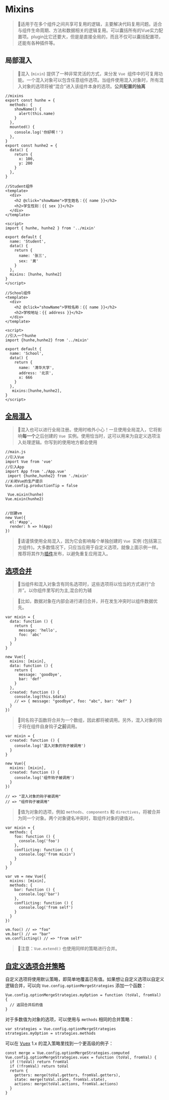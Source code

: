 # Mixins

<!-- ## 目录

- [Mixins](#mixins)
  - [目录](#目录)
  - [局部混入](#局部混入)
  - [全局混入](#全局混入)
  - [选项合并](#选项合并)
  - [自定义选项合并策略](#自定义选项合并策略) -->

> 📌适用于在多个组件之间共享可复用的逻辑，主要解决代码复用问题。适合与组件生命周期、方法和数据相关的逻辑复用。可以囊括所有的Vue实力配置项。plugin比它还要大，但是是直接全局的，而且不仅可以囊括配置项，还能有各种插件等。

## 局部混入

> 📌混入 (`mixin`) 提供了一种非常灵活的方式，来分发 `Vue `组件中的可复用功能。一个混入对象可以包含任意组件选项。当组件使用混入对象时，所有混入对象的选项将被“混合”进入该组件本身的选项。**公共配置的抽离**

```vue
//mixins
export const hunhe = {
  methods: {
    showName() {
      alert(this.name)
    }
  },
  mounted() {
    console.log('你好啊！')
  },
}
export const hunhe2 = {
  data() {
    return {
      x: 100,
      y: 200
    }
  },
}

//Student组件
<template>
  <div>
    <h2 @click="showName">学生姓名：{{ name }}</h2>
    <h2>学生性别：{{ sex }}</h2>
  </div>
</template>

<script>
import { hunhe, hunhe2 } from '../mixin'

export default {
  name: 'Student',
  data() {
    return {
      name: '张三',
      sex: '男'
    }
  },
  mixins: [hunhe, hunhe2]
}
</script>

//School组件
<template>
  <div>
    <h2 @click="showName">学校名称：{{ name }}</h2>
    <h2>学校地址：{{ address }}</h2>
  </div>
</template>

<script>
//引入一个hunhe
import {hunhe,hunhe2} from '../mixin'

export default {
  name: 'School',
  data() {
    return {
      name: '清华大学',
      address: '北京',
      x: 666
    }
  },
   mixins:[hunhe,hunhe2],
}
</script>

```

## [全局混入](https://v2.cn.vuejs.org/v2/guide/mixins.html#全局混入 "全局混入")

> 📌混入也可以进行全局注册。使用时格外小心！一旦使用全局混入，它将影响**每一个**之后创建的 `Vue `实例。使用恰当时，这可以用来为自定义选项注入处理逻辑。你写到的使用地方都会使用

```vue
//main.js
//引入Vue
import Vue from 'vue'
//引入App
import App from './App.vue'
 import {hunhe,hunhe2} from './mixin' 
//关闭Vue的生产提示
Vue.config.productionTip = false

 Vue.mixin(hunhe)
Vue.mixin(hunhe2)
 

//创建vm
new Vue({
  el:'#app',
  render: h => h(App)
})

```

> 📌请谨慎使用全局混入，因为它会影响每个单独创建的 `Vue `实例 (包括第三方组件)。大多数情况下，只应当应用于自定义选项，就像上面示例一样。推荐将其作为[插件](https://v2.cn.vuejs.org/v2/guide/plugins.html "插件")发布，以避免重复应用混入。

## [选项合并](https://v2.cn.vuejs.org/v2/guide/mixins.html#选项合并 "选项合并")

> 📌当组件和混入对象含有同名选项时，这些选项将以恰当的方式进行“合并”。以你组件里写的为主,混合的为辅

> 📌比如，数据对象在内部会进行递归合并，并在发生冲突时以组件数据优先。

```vue
var mixin = {
  data: function () {
    return {
      message: 'hello',
      foo: 'abc'
    }
  }
}

new Vue({
  mixins: [mixin],
  data: function () {
    return {
      message: 'goodbye',
      bar: 'def'
    }
  },
  created: function () {
    console.log(this.$data)
    // => { message: "goodbye", foo: "abc", bar: "def" }
  }
})
```

> 📌同名钩子函数将合并为一个数组，因此都将被调用。另外，混入对象的钩子将在组件自身钩子**之前**调用。

```vue
var mixin = {
  created: function () {
    console.log('混入对象的钩子被调用')
  }
}

new Vue({
  mixins: [mixin],
  created: function () {
    console.log('组件钩子被调用')
  }
})

// => "混入对象的钩子被调用"
// => "组件钩子被调用"
```

> 📌值为对象的选项，例如 `methods`、`components` 和 `directives`，将被合并为同一个对象。两个对象键名冲突时，取组件对象的键值对。

```vue
var mixin = {
  methods: {
    foo: function () {
      console.log('foo')
    },
    conflicting: function () {
      console.log('from mixin')
    }
  }
}

var vm = new Vue({
  mixins: [mixin],
  methods: {
    bar: function () {
      console.log('bar')
    },
    conflicting: function () {
      console.log('from self')
    }
  }
})

vm.foo() // => "foo"
vm.bar() // => "bar"
vm.conflicting() // => "from self"
```

> 📌注意：`Vue.extend()` 也使用同样的策略进行合并。

## [自定义选项合并策略](https://v2.cn.vuejs.org/v2/guide/mixins.html#自定义选项合并策略 "自定义选项合并策略")

自定义选项将使用默认策略，即简单地覆盖已有值。如果想让自定义选项以自定义逻辑合并，可以向 `Vue.config.optionMergeStrategies` 添加一个函数：

```vue
Vue.config.optionMergeStrategies.myOption = function (toVal, fromVal) {
  // 返回合并后的值
}
```

对于多数值为对象的选项，可以使用与 `methods` 相同的合并策略：

```vue
var strategies = Vue.config.optionMergeStrategies
strategies.myOption = strategies.methods
```

可以在 [Vuex](https://github.com/vuejs/vuex "Vuex") 1.x 的混入策略里找到一个更高级的例子：

```vue
const merge = Vue.config.optionMergeStrategies.computed
Vue.config.optionMergeStrategies.vuex = function (toVal, fromVal) {
  if (!toVal) return fromVal
  if (!fromVal) return toVal
  return {
    getters: merge(toVal.getters, fromVal.getters),
    state: merge(toVal.state, fromVal.state),
    actions: merge(toVal.actions, fromVal.actions)
  }
}
```

